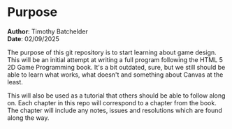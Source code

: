 # Purpose

**Author**: Timothy Batchelder  
**Date**: 02/09/2025

The purpose of this git repository is to start learning about game design. This will be an initial attempt at writing a full program following the HTML 5 2D Game Programming book. It's a bit outdated, sure, but we still should be able to learn what works, what doesn't and something about Canvas at the least.

This will also be used as a tutorial that others should be able to follow along on. Each chapter in this repo will correspond to a chapter from the book. The chapter will include any notes, issues and resolutions which are found along the way.
